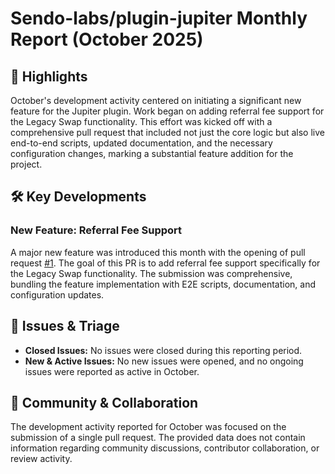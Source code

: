 # Sendo-labs/plugin-jupiter Monthly Report (October 2025)

## 🚀 Highlights
October's development activity centered on initiating a significant new feature for the Jupiter plugin. Work began on adding referral fee support for the Legacy Swap functionality. This effort was kicked off with a comprehensive pull request that included not just the core logic but also live end-to-end scripts, updated documentation, and the necessary configuration changes, marking a substantial feature addition for the project.

## 🛠️ Key Developments
### New Feature: Referral Fee Support
A major new feature was introduced this month with the opening of pull request [#1](https://github.com/Sendo-labs/plugin-jupiter/pull/1). The goal of this PR is to add referral fee support specifically for the Legacy Swap functionality. The submission was comprehensive, bundling the feature implementation with E2E scripts, documentation, and configuration updates.

## 🐛 Issues & Triage
- **Closed Issues:** No issues were closed during this reporting period.
- **New & Active Issues:** No new issues were opened, and no ongoing issues were reported as active in October.

## 💬 Community & Collaboration
The development activity reported for October was focused on the submission of a single pull request. The provided data does not contain information regarding community discussions, contributor collaboration, or review activity.